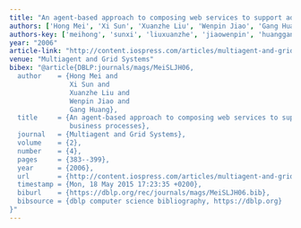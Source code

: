 ```yaml
---
title: "An agent-based approach to composing web services to support adaptable business"
authors: ['Hong Mei', 'Xi Sun', 'Xuanzhe Liu', 'Wenpin Jiao', 'Gang Huang 0001']
authors-key: ['meihong', 'sunxi', 'liuxuanzhe', 'jiaowenpin', 'huanggang']
year: "2006"
article-link: "http://content.iospress.com/articles/multiagent-and-grid-systems/mgs00052"
venue: "Multiagent and Grid Systems"
bibex: "@article{DBLP:journals/mags/MeiSLJH06,
  author    = {Hong Mei and
               Xi Sun and
               Xuanzhe Liu and
               Wenpin Jiao and
               Gang Huang},
  title     = {An agent-based approach to composing web services to support adaptable
               business processes},
  journal   = {Multiagent and Grid Systems},
  volume    = {2},
  number    = {4},
  pages     = {383--399},
  year      = {2006},
  url       = {http://content.iospress.com/articles/multiagent-and-grid-systems/mgs00052},
  timestamp = {Mon, 18 May 2015 17:23:35 +0200},
  biburl    = {https://dblp.org/rec/journals/mags/MeiSLJH06.bib},
  bibsource = {dblp computer science bibliography, https://dblp.org}
}"
---
```

